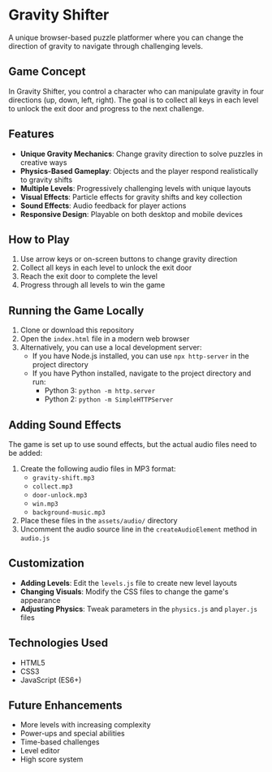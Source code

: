 # Gravity Shifter

A unique browser-based puzzle platformer where you can change the direction of gravity to navigate through challenging levels.

## Game Concept

In Gravity Shifter, you control a character who can manipulate gravity in four directions (up, down, left, right). The goal is to collect all keys in each level to unlock the exit door and progress to the next challenge.

## Features

- **Unique Gravity Mechanics**: Change gravity direction to solve puzzles in creative ways
- **Physics-Based Gameplay**: Objects and the player respond realistically to gravity shifts
- **Multiple Levels**: Progressively challenging levels with unique layouts
- **Visual Effects**: Particle effects for gravity shifts and key collection
- **Sound Effects**: Audio feedback for player actions
- **Responsive Design**: Playable on both desktop and mobile devices

## How to Play

1. Use arrow keys or on-screen buttons to change gravity direction
2. Collect all keys in each level to unlock the exit door
3. Reach the exit door to complete the level
4. Progress through all levels to win the game

## Running the Game Locally

1. Clone or download this repository
2. Open the `index.html` file in a modern web browser
3. Alternatively, you can use a local development server:
   - If you have Node.js installed, you can use `npx http-server` in the project directory
   - If you have Python installed, navigate to the project directory and run:
     - Python 3: `python -m http.server`
     - Python 2: `python -m SimpleHTTPServer`

## Adding Sound Effects

The game is set up to use sound effects, but the actual audio files need to be added:

1. Create the following audio files in MP3 format:
   - `gravity-shift.mp3`
   - `collect.mp3`
   - `door-unlock.mp3`
   - `win.mp3`
   - `background-music.mp3`
2. Place these files in the `assets/audio/` directory
3. Uncomment the audio source line in the `createAudioElement` method in `audio.js`

## Customization

- **Adding Levels**: Edit the `levels.js` file to create new level layouts
- **Changing Visuals**: Modify the CSS files to change the game's appearance
- **Adjusting Physics**: Tweak parameters in the `physics.js` and `player.js` files

## Technologies Used

- HTML5
- CSS3
- JavaScript (ES6+)

## Future Enhancements

- More levels with increasing complexity
- Power-ups and special abilities
- Time-based challenges
- Level editor
- High score system
